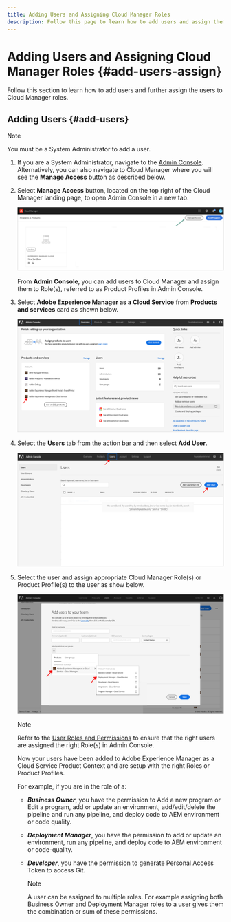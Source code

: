 ```yaml
---
title: Adding Users and Assigning Cloud Manager Roles 
description: Follow this page to learn how to add users and assign them to Cloud Manager roles
---
```


# Adding Users and Assigning Cloud Manager Roles {#add-users-assign}

Follow this section to learn how to add users and further assign the users to Cloud Manager roles.

## Adding Users {#add-users}

>[!NOTE]
>You must be a System Administrator to add a user. 

1. If you are a System Administrator, navigate to the [Admin Console](https://adminconsole.adobe.com). Alternatively, you can also  navigate to Cloud Manager where you will see the **Manage Access** button as described below. 

1. Select **Manage Access**  button, located on the top right of the Cloud Manager landing page, to open Admin Console in a new tab.

   ![](/help/onboarding/getting-access-to-aem-in-cloud/assets/sys-admin5.png)

   From **Admin Console**, you can add users to Cloud Manager and assign them to Role(s), referred to as Product Profiles in Admin Console.  

1. Select **Adobe Experience Manager as a Cloud Service** from **Products and services** card as shown below.

   ![](/help/onboarding/what-is-required/assets/admin-console-1.png)

1. Select the **Users** tab from the action  bar and then select **Add User**.

   ![](/help/onboarding/what-is-required/assets/admin-console-2.png)

1.  Select the user and assign appropriate Cloud Manager Role(s) or Product Profile(s) to the user as show below.

    ![](/help/onboarding/what-is-required/assets/admin-console-3.png)

      >[!NOTE]
      >Refer to the [User Roles and Permissions](/help/onboarding/what-is-required/user-roles-permissions.md) to ensure that the right users are assigned the right Role(s) in Admin Console.

      Now your users have been added to Adobe Experience Manager as a Cloud Service Product Context and are setup with the right Roles or Product Profiles.

      For example, if you are in the role of a:

      * ***Business Owner***, you have the permission to Add a new program or Edit a program, add or update an environment, add/edit/delete the pipeline and run any pipeline, and deploy code to AEM environment or code quality.

      * ***Deployment Manager***, you have the permission to add or update an environment, run any pipeline, and deploy code to AEM environment or code-quality. 

      * ***Developer***, you have the permission to generate Personal Access Token to access Git.

        >[!NOTE]
        > A user can be assigned to multiple roles. For example assigning both Business Owner and Deployment Manager roles to a user gives them the combination or sum of these permissions.
